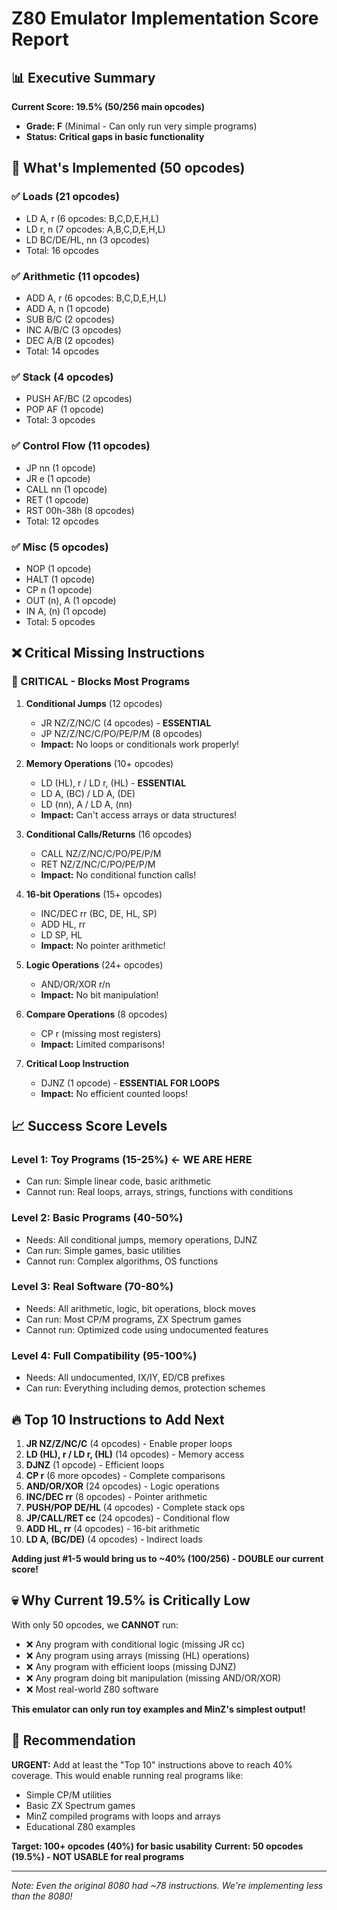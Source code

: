 # Z80 Emulator Implementation Score Report

## 📊 Executive Summary

**Current Score: 19.5% (50/256 main opcodes)**
- **Grade: F** (Minimal - Can only run very simple programs)
- **Status: Critical gaps in basic functionality**

## 🎯 What's Implemented (50 opcodes)

### ✅ Loads (21 opcodes)
- LD A, r (6 opcodes: B,C,D,E,H,L)
- LD r, n (7 opcodes: A,B,C,D,E,H,L)
- LD BC/DE/HL, nn (3 opcodes)
- Total: 16 opcodes

### ✅ Arithmetic (11 opcodes)
- ADD A, r (6 opcodes: B,C,D,E,H,L)
- ADD A, n (1 opcode)
- SUB B/C (2 opcodes)
- INC A/B/C (3 opcodes)
- DEC A/B (2 opcodes)
- Total: 14 opcodes

### ✅ Stack (4 opcodes)
- PUSH AF/BC (2 opcodes)
- POP AF (1 opcode)
- Total: 3 opcodes

### ✅ Control Flow (11 opcodes)
- JP nn (1 opcode)
- JR e (1 opcode)
- CALL nn (1 opcode)
- RET (1 opcode)
- RST 00h-38h (8 opcodes)
- Total: 12 opcodes

### ✅ Misc (5 opcodes)
- NOP (1 opcode)
- HALT (1 opcode)
- CP n (1 opcode)
- OUT (n), A (1 opcode)
- IN A, (n) (1 opcode)
- Total: 5 opcodes

## ❌ Critical Missing Instructions

### 🚨 CRITICAL - Blocks Most Programs
1. **Conditional Jumps** (12 opcodes)
   - JR NZ/Z/NC/C (4 opcodes) - **ESSENTIAL**
   - JP NZ/Z/NC/C/PO/PE/P/M (8 opcodes)
   - **Impact:** No loops or conditionals work properly!

2. **Memory Operations** (10+ opcodes)
   - LD (HL), r / LD r, (HL) - **ESSENTIAL**
   - LD A, (BC) / LD A, (DE)
   - LD (nn), A / LD A, (nn)
   - **Impact:** Can't access arrays or data structures!

3. **Conditional Calls/Returns** (16 opcodes)
   - CALL NZ/Z/NC/C/PO/PE/P/M
   - RET NZ/Z/NC/C/PO/PE/P/M
   - **Impact:** No conditional function calls!

4. **16-bit Operations** (15+ opcodes)
   - INC/DEC rr (BC, DE, HL, SP)
   - ADD HL, rr
   - LD SP, HL
   - **Impact:** No pointer arithmetic!

5. **Logic Operations** (24+ opcodes)
   - AND/OR/XOR r/n
   - **Impact:** No bit manipulation!

6. **Compare Operations** (8 opcodes)
   - CP r (missing most registers)
   - **Impact:** Limited comparisons!

7. **Critical Loop Instruction**
   - DJNZ (1 opcode) - **ESSENTIAL FOR LOOPS**
   - **Impact:** No efficient counted loops!

## 📈 Success Score Levels

### Level 1: **Toy Programs** (15-25%) ← **WE ARE HERE**
- Can run: Simple linear code, basic arithmetic
- Cannot run: Real loops, arrays, strings, functions with conditions

### Level 2: **Basic Programs** (40-50%)
- Needs: All conditional jumps, memory operations, DJNZ
- Can run: Simple games, basic utilities
- Cannot run: Complex algorithms, OS functions

### Level 3: **Real Software** (70-80%)
- Needs: All arithmetic, logic, bit operations, block moves
- Can run: Most CP/M programs, ZX Spectrum games
- Cannot run: Optimized code using undocumented features

### Level 4: **Full Compatibility** (95-100%)
- Needs: All undocumented, IX/IY, ED/CB prefixes
- Can run: Everything including demos, protection schemes

## 🔥 Top 10 Instructions to Add Next

1. **JR NZ/Z/NC/C** (4 opcodes) - Enable proper loops
2. **LD (HL), r / LD r, (HL)** (14 opcodes) - Memory access
3. **DJNZ** (1 opcode) - Efficient loops
4. **CP r** (6 more opcodes) - Complete comparisons
5. **AND/OR/XOR** (24 opcodes) - Logic operations
6. **INC/DEC rr** (8 opcodes) - Pointer arithmetic
7. **PUSH/POP DE/HL** (4 opcodes) - Complete stack ops
8. **JP/CALL/RET cc** (24 opcodes) - Conditional flow
9. **ADD HL, rr** (4 opcodes) - 16-bit arithmetic
10. **LD A, (BC/DE)** (4 opcodes) - Indirect loads

**Adding just #1-5 would bring us to ~40% (100/256) - DOUBLE our current score!**

## 💀 Why Current 19.5% is Critically Low

With only 50 opcodes, we **CANNOT** run:
- ❌ Any program with conditional logic (missing JR cc)
- ❌ Any program using arrays (missing (HL) operations)
- ❌ Any program with efficient loops (missing DJNZ)
- ❌ Any program doing bit manipulation (missing AND/OR/XOR)
- ❌ Most real-world Z80 software

**This emulator can only run toy examples and MinZ's simplest output!**

## 🎯 Recommendation

**URGENT:** Add at least the "Top 10" instructions above to reach 40% coverage.
This would enable running real programs like:
- Simple CP/M utilities
- Basic ZX Spectrum games
- MinZ compiled programs with loops and arrays
- Educational Z80 examples

**Target: 100+ opcodes (40%) for basic usability**
**Current: 50 opcodes (19.5%) - NOT USABLE for real programs**

---

*Note: Even the original 8080 had ~78 instructions. We're implementing less than the 8080!*